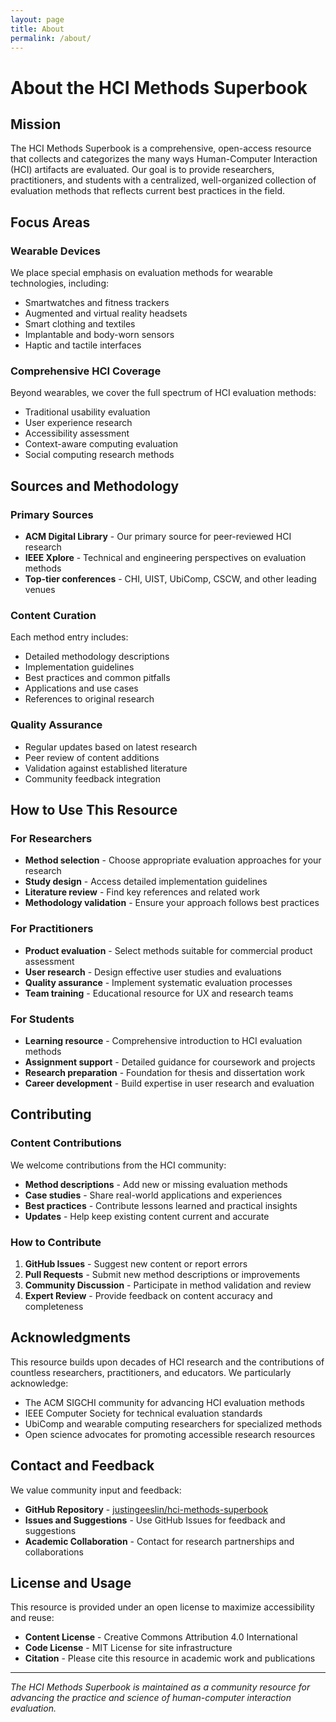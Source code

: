 ```yaml
---
layout: page
title: About
permalink: /about/
---
```


# About the HCI Methods Superbook

## Mission

The HCI Methods Superbook is a comprehensive, open-access resource that collects and categorizes the many ways Human-Computer Interaction (HCI) artifacts are evaluated. Our goal is to provide researchers, practitioners, and students with a centralized, well-organized collection of evaluation methods that reflects current best practices in the field.

## Focus Areas

### Wearable Devices
We place special emphasis on evaluation methods for wearable technologies, including:
- Smartwatches and fitness trackers
- Augmented and virtual reality headsets
- Smart clothing and textiles
- Implantable and body-worn sensors
- Haptic and tactile interfaces

### Comprehensive HCI Coverage
Beyond wearables, we cover the full spectrum of HCI evaluation methods:
- Traditional usability evaluation
- User experience research
- Accessibility assessment
- Context-aware computing evaluation
- Social computing research methods

## Sources and Methodology

### Primary Sources
- **ACM Digital Library** - Our primary source for peer-reviewed HCI research
- **IEEE Xplore** - Technical and engineering perspectives on evaluation methods
- **Top-tier conferences** - CHI, UIST, UbiComp, CSCW, and other leading venues

### Content Curation
Each method entry includes:
- Detailed methodology descriptions
- Implementation guidelines
- Best practices and common pitfalls
- Applications and use cases
- References to original research

### Quality Assurance
- Regular updates based on latest research
- Peer review of content additions
- Validation against established literature
- Community feedback integration

## How to Use This Resource

### For Researchers
- **Method selection** - Choose appropriate evaluation approaches for your research
- **Study design** - Access detailed implementation guidelines
- **Literature review** - Find key references and related work
- **Methodology validation** - Ensure your approach follows best practices

### For Practitioners
- **Product evaluation** - Select methods suitable for commercial product assessment
- **User research** - Design effective user studies and evaluations
- **Quality assurance** - Implement systematic evaluation processes
- **Team training** - Educational resource for UX and research teams

### For Students
- **Learning resource** - Comprehensive introduction to HCI evaluation methods
- **Assignment support** - Detailed guidance for coursework and projects
- **Research preparation** - Foundation for thesis and dissertation work
- **Career development** - Build expertise in user research and evaluation

## Contributing

### Content Contributions
We welcome contributions from the HCI community:
- **Method descriptions** - Add new or missing evaluation methods
- **Case studies** - Share real-world applications and experiences
- **Best practices** - Contribute lessons learned and practical insights
- **Updates** - Help keep existing content current and accurate

### How to Contribute
1. **GitHub Issues** - Suggest new content or report errors
2. **Pull Requests** - Submit new method descriptions or improvements
3. **Community Discussion** - Participate in method validation and review
4. **Expert Review** - Provide feedback on content accuracy and completeness

## Acknowledgments

This resource builds upon decades of HCI research and the contributions of countless researchers, practitioners, and educators. We particularly acknowledge:

- The ACM SIGCHI community for advancing HCI evaluation methods
- IEEE Computer Society for technical evaluation standards
- UbiComp and wearable computing researchers for specialized methods
- Open science advocates for promoting accessible research resources

## Contact and Feedback

We value community input and feedback:
- **GitHub Repository** - [justingeeslin/hci-methods-superbook](https://github.com/justingeeslin/hci-methods-superbook)
- **Issues and Suggestions** - Use GitHub Issues for feedback and suggestions
- **Academic Collaboration** - Contact for research partnerships and collaborations

## License and Usage

This resource is provided under an open license to maximize accessibility and reuse:
- **Content License** - Creative Commons Attribution 4.0 International
- **Code License** - MIT License for site infrastructure
- **Citation** - Please cite this resource in academic work and publications

---

*The HCI Methods Superbook is maintained as a community resource for advancing the practice and science of human-computer interaction evaluation.*